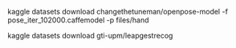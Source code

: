 kaggle datasets download changethetuneman/openpose-model -f pose_iter_102000.caffemodel -p files/hand

kaggle datasets download gti-upm/leapgestrecog 